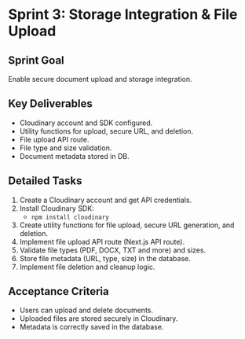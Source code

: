 # Sprint 3: Storage Integration & File Upload

## Sprint Goal

Enable secure document upload and storage integration.

## Key Deliverables

- Cloudinary account and SDK configured.
- Utility functions for upload, secure URL, and deletion.
- File upload API route.
- File type and size validation.
- Document metadata stored in DB.

## Detailed Tasks

1. Create a Cloudinary account and get API credentials.
2. Install Cloudinary SDK:
   - `npm install cloudinary`
3. Create utility functions for file upload, secure URL generation, and deletion.
4. Implement file upload API route (Next.js API route).
5. Validate file types (PDF, DOCX, TXT and more) and sizes.
6. Store file metadata (URL, type, size) in the database.
7. Implement file deletion and cleanup logic.

## Acceptance Criteria

- Users can upload and delete documents.
- Uploaded files are stored securely in Cloudinary.
- Metadata is correctly saved in the database.

